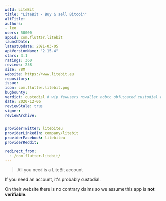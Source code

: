```yaml
---
wsId: LiteBit
title: "LiteBit - Buy & sell Bitcoin"
altTitle: 
authors:
- leo
users: 50000
appId: com.flutter.litebit
launchDate: 
latestUpdate: 2021-03-05
apkVersionName: "2.15.4"
stars: 3.1
ratings: 360
reviews: 258
size: 78M
website: https://www.litebit.eu
repository: 
issue: 
icon: com.flutter.litebit.png
bugbounty: 
verdict: custodial # wip fewusers nowallet nobtc obfuscated custodial nosource nonverifiable reproducible bounty defunct
date: 2020-12-06
reviewStale: true
signer: 
reviewArchive:


providerTwitter: litebiteu
providerLinkedIn: company/litebit
providerFacebook: litebiteu
providerReddit: 

redirect_from:
  - /com.flutter.litebit/
---
```



> All you need is a LiteBit account.

If you need an account, it's probably custodial.

On their website there is no contrary claims so we assume this app is
**not verifiable**.
